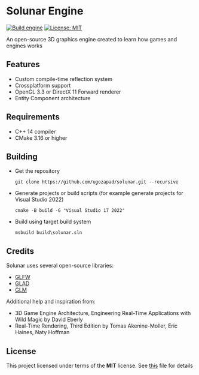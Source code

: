 # Solunar Engine

[![Build engine](https://github.com/ugozapad/solunar/actions/workflows/build-engine.yml/badge.svg)](https://github.com/ugozapad/solunar/actions/workflows/build-engine.yml)
[![License: MIT](https://img.shields.io/badge/License-MIT-yellow.svg)](https://github.com/ugozapad/solunar/blob/main/LICENSE)

An open-source 3D graphics engine created to learn how games and engines works

## Features

- Custom compile-time reflection system
- Crossplatform support
- OpenGL 3.3 or DirectX 11 Forward renderer
- Entity Component architecture

## Requirements

- C++ 14 compiler
- CMake 3.16 or higher

## Building

- Get the repository

  ```shell
  git clone https://github.com/ugozapad/solunar.git --recursive
  ```

- Generate projects or build scripts (for example generate projects for Visual Studio 2022)

  ```shell
  cmake -B build -G "Visual Studio 17 2022"
  ```

- Build using target build system

  ```shell
  msbuild build\solunar.sln
  ```

## Credits

Solunar uses several open-source libraries:

- [GLFW](https://github.com/glfw/glfw)
- [GLAD](https://github.com/Dav1dde/glad)
- [GLM](https://github.com/g-truc/glm)

Additional help and inspiration from:

- 3D Game Engine Architecture, Engineering Real-Time Applications with Wild Magic by David Eberly
- Real-Time Rendering, Third Edition by Tomas Akenine-Moller, Eric Haines, Naty Hoffman

## License

This project licensed under terms of the __MIT__ license. See [this](./LICENSE) file for details

